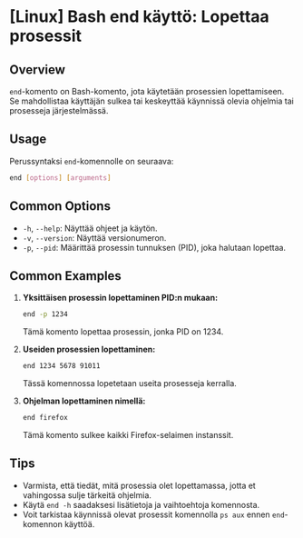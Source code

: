 # [Linux] Bash end käyttö: Lopettaa prosessit

## Overview
`end`-komento on Bash-komento, jota käytetään prosessien lopettamiseen. Se mahdollistaa käyttäjän sulkea tai keskeyttää käynnissä olevia ohjelmia tai prosesseja järjestelmässä.

## Usage
Perussyntaksi `end`-komennolle on seuraava:

```bash
end [options] [arguments]
```

## Common Options
- `-h`, `--help`: Näyttää ohjeet ja käytön.
- `-v`, `--version`: Näyttää versionumeron.
- `-p`, `--pid`: Määrittää prosessin tunnuksen (PID), joka halutaan lopettaa.

## Common Examples
1. **Yksittäisen prosessin lopettaminen PID:n mukaan:**
   ```bash
   end -p 1234
   ```
   Tämä komento lopettaa prosessin, jonka PID on 1234.

2. **Useiden prosessien lopettaminen:**
   ```bash
   end 1234 5678 91011
   ```
   Tässä komennossa lopetetaan useita prosesseja kerralla.

3. **Ohjelman lopettaminen nimellä:**
   ```bash
   end firefox
   ```
   Tämä komento sulkee kaikki Firefox-selaimen instanssit.

## Tips
- Varmista, että tiedät, mitä prosessia olet lopettamassa, jotta et vahingossa sulje tärkeitä ohjelmia.
- Käytä `end -h` saadaksesi lisätietoja ja vaihtoehtoja komennosta.
- Voit tarkistaa käynnissä olevat prosessit komennolla `ps aux` ennen `end`-komennon käyttöä.